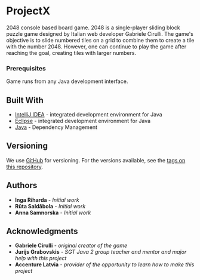 # ProjectX
2048 console based board game.
2048 is a single-player sliding block puzzle game designed by Italian web developer Gabriele Cirulli. The game's objective is to slide numbered tiles on a grid to combine them to create a tile with the number 2048. However, one can continue to play the game after reaching the goal, creating tiles with larger numbers.

### Prerequisites

Game runs from any Java development interface.

## Built With

* [IntelliJ IDEA](https://www.jetbrains.com/idea/documentation/) -  integrated development environment  for Java
* [Eclipse](https://www.eclipse.org/downloads/packages/release/kepler/sr1/eclipse-ide-java-developers) -  integrated development environment  for Java
* [Java](https://java.com/en/download/faq/develop.xml) - Dependency Management

## Versioning

We use [GitHub](https://github.com/) for versioning. For the versions available, see the [tags on this repository](https://github.com/AnnaSam48/ProjectX). 

## Authors

* **Inga Riharda** - *Initial work*
* **Rūta Saldābola** - *Initial work*
* **Anna Samnorska** - *Initial work*

## Acknowledgments

* **Gabriele Cirulli** - *original creator of the game*
* **Jurijs Grabovskis** - *SGT Java 2 group teacher and mentor and major help with this project*
* **Accenture Latvia** - *provider of the opportunity to learn how to make this project*
